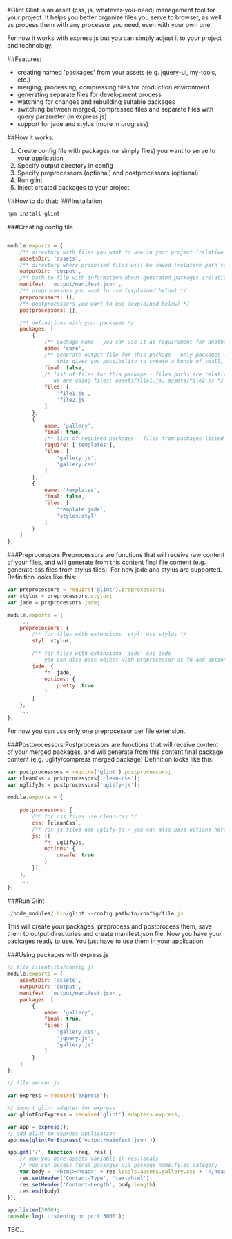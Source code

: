 #Glint
Glint is an asset (css, js, whatever-you-need) management tool for your project.
It helps you better organize files you serve to browser, as well as process them with any processor you need, even with your own one.

For now it works with express.js but you can simply adjust it to your project and technology.

##Features:
- creating named 'packages' from your assets (e.g. jquery-ui, my-tools, etc.)
- merging, processing, compressing files for production environment
- generating separate files for development process
- watching for changes and rebuilding suitable packages
- switching between merged, compressed files and separate files with query parameter (in express.js)
- support for jade and stylus (more in progress)

##How it works:
1. Create config file with packages (or simply files) you want to serve to your application
2. Specify output directory in config
3. Specify preprocessors (optional) and postprocessors (optional)
4. Run glint
5. Inject created packages to your project.

##How to do that:
###Installation
```javascript
npm install glint
```
###Creating config file
```javascript

module.exports = {
    /** directory with files you want to use in your project (relative path to this file) */
    assetsDir: 'assets',
    /** directory where processed files will be saved (relative path to this file) */
    outputDir: 'output',
    /** path to file with information about generated packages (relative path to this file) */
    manifest: 'output/manifest.json',
    /** preprocessors you want to use (explained below) */
    preprocessors: {},
    /** postprocessors you want to use (explained below) */
    postprocessors: {},

    /** definitions with your packages */
    packages: [
        {
            /** package name - you can use it as requirement for another package */
            name: 'core',
            /** generate output file for this package - only packages with final set to true will be saved to output directory
                this gives you possibility to create a bunch of small, reusable packages which will be included in final packages */
            final: false,
            /* list of files for this package - files paths are relative to directory passed as 'assetsDir', so in this case
               we are using files: assets/file1.js, assets/file2.js */
            files: [
                'file1.js',
                'file2.js'
            ]
        },
        {
            name: 'gallery',
            final: true,
            /** list of required packages - files from packages listed here will be included before files from this package */
            require: ['templates'],
            files: [
                'gallery.js',
                'gallery.css'
            ]
        },
        {
            name: 'templates',
            final: false,
            files: [
                'template.jade',
                'styles.styl'
            ]
        }
    ]
};
```

###Preprocessors
Preprocessors are functions that will receive raw content of your files, and will generate from this content final file content (e.g. generate css files from stylus files).
For now jade and stylus are supported.
Definition looks like this:
```javascript
var preprocessors = require('glint').preprocessors;
var stylus = preprocessors.stylus;
var jade = preprocessors.jade;

module.exports = {
    ...
    preprocessors: {
        /** for files with extensions 'styl' use stylus */
        styl: stylus,

        /** for files with extensions 'jade' use jade
            you can also pass object with preprocessor as fn and options for this preprocessor */
        jade: {
            fn: jade,
            options: {
                pretty: true
            }
        }
    },
    ...
};

```
For now you can use only one preprocessor per file extension.

###Postprocessors
Postprocessors are functions that will receive content of your merged packages, and will generate from this content final package content (e.g. uglify/compress merged package)
Definition looks like this:
```javascript
var postprocessors = require('glint').postprocessors;
var cleanCss = postprocessors['clean-css'];
var uglifyJs = postprocessors['uglify-js'];

module.exports = {
    ...
    postprocessors: {
        /** for css files use clean-css */
        css: [cleanCss],
        /** for js files use uglify-js - you can also pass options here */
        js: [{
            fn: uglifyJs,
            options: {
                unsafe: true
            }
        }]
    },
    ...
};


```

###Run Glint
```javascript
./node_modules/.bin/glint --config path/to/config/file.js
```
This will create your packages, preprocess and postprocess them, save them to output directories and create manifest.json file.
Now you have your packages ready to use. You just have to use them in your application

###Using packages with express.js
```javascript
// file clientlibs/config.js
module.exports = {
    assetsDir: 'assets',
    outputDir: 'output',
    manifest: 'output/manifest.json',
    packages: [
        {
            name: 'gallery',
            final: true,
            files: [
                'gallery.css',
                'jquery.js',
                'gallery.js'
            ]
        }
    ]
};

```

```javascript
// file server.js

var express = require('express');

// import glint adapter for express
var glintForExpress = require('glint').adapters.express;

var app = express();
// add glint to express application
app.use(glintForExpress('output/mainfest.json'));

app.get('/', function (req, res) {
    // now you have assets variable in res.locals
    // you can access final packages via package_name.files_category
    var body = '<html><head>' + res.locals.assets.gallery.css + '</head><body>' + res.locals.assets.gallery.js + '</body></html>';
    res.setHeader('Content-Type', 'text/html');
    res.setHeader('Content-Length', body.length);
    res.end(body);
});

app.listen(3000);
console.log('Listening on port 3000');
```

TBC...
